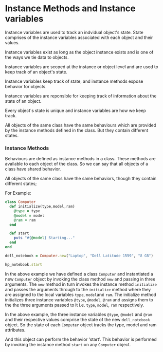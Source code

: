# Instance Methods and Instance variables

Instance variables are used to track an indvidual object's state. State comprises of the instance variables associated with each object and their values.

Instance variables exist as long as the object instance exists and is one of the ways we tie data to objects.

Instance variables are scoped at the instance or object level and are used to keep track of an object's state.

Instance variables keep track of state, and instance methods expose behavior for objects.

Instance variables are reponsible for keeping track of information about the state of an object.

Every object's state is unique and instance variables are how we keep track.

All objects of the same class have the same behaviours which are provided by the instance methods defined in the class. But they contain different states.


### Instance Methods

Behaviours are defined as instance methods in a class. These methods are available to each object of the class. So we can say that all objects of a class have shared behavior.

All objects of the same class have the same behaviors, though they contain different states;


For Example:

```ruby
class Computer
  def initialize(type,model,ram)
    @type = type
    @model = model
    @ram = ram
  end

  def start
    puts "#{@model} Starting..."
  end
end

dell_notebook = Computer.new("Laptop", "Dell Latitude 1559", "8 GB")

hp_notebook.start

```
In the above example we have defined a class `Computer` and instantiated a new `Computer` object by invoking the class method `new` and passing in three arguments.
The `new` method in turn invokes the instance method `initialize` and passes the arguments through to the `initialize` method where they are assigned to the local variables `type`, `model`and `ram`. The initialize method initializes three instance variables `@type`, `@model`, `@ram` and assigns them to the the three arguments passed to it i.e. `type`, `model`, `ram` respectively. 

In the above example, the three instance variables `@type`, `@model` and `@ram` and their respective values comprise the state of the new `dell_notebook` object. So the state of each `Computer` object tracks the type, model and ram attributes.

And this object can perform the behavior 'start'. This behavior is performed by invoking the instance method `start` on any `Computer` object.